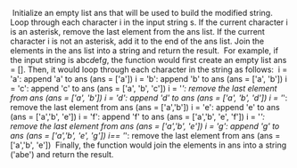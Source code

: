 ​
Initialize an empty list ans that will be used to build the modified string.
Loop through each character i in the input string s.
If the current character i is an asterisk, remove the last element from the ans list.
If the current character i is not an asterisk, add it to the end of the ans list.
Join the elements in the ans list into a string and return the result.
​
For example, if the input string is abc*d*ef*g*, the function would first create an empty list ans = []. Then, it would loop through each character in the string as follows:
​
i = 'a': append 'a' to ans (ans = ['a'])
i = 'b': append 'b' to ans (ans = ['a', 'b'])
i = 'c': append 'c' to ans (ans = ['a', 'b', 'c'])
i = '*': remove the last element from ans (ans = ['a', 'b'])
i = 'd': append 'd' to ans (ans = ['a', 'b', 'd'])
i = '*': remove the last element from ans (ans = ['a','b'])
i = 'e': append 'e' to ans (ans = ['a','b', 'e'])
i = 'f': append 'f' to ans (ans = ['a','b', 'e', 'f'])
i = '*': remove the last element from ans (ans = ['a','b', 'e'])
i = 'g': append 'g' to ans (ans = ['a','b', 'e', 'g'])
i== '*': remove the last element from ans (ans = ['a','b', 'e'])
​
Finally, the function would join the elements in ans into a string ('abe') and return the result.